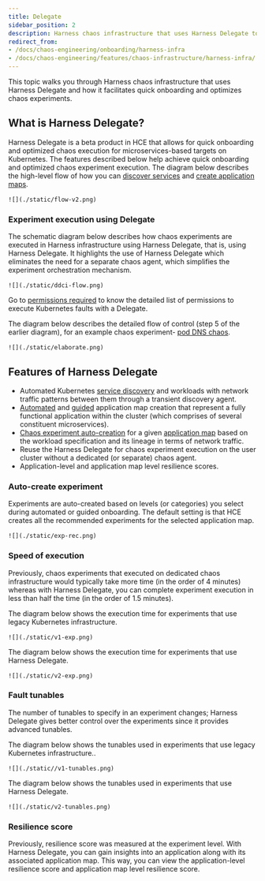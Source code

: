 ```yaml
---
title: Delegate
sidebar_position: 2
description: Harness chaos infrastructure that uses Harness Delegate to allow for quick onboarding and optimized chaos execution of experiments.
redirect_from:
- /docs/chaos-engineering/onboarding/harness-infra
- /docs/chaos-engineering/features/chaos-infrastructure/harness-infra/
---
```


This topic walks you through Harness chaos infrastructure that uses Harness Delegate and how it facilitates quick onboarding and optimizes chaos experiments.

## What is Harness Delegate?

Harness Delegate is a beta product in HCE that allows for quick onboarding and optimized chaos execution for microservices-based targets on Kubernetes.
The features described below help achieve quick onboarding and optimized chaos experiment execution.
The diagram below describes the high-level flow of how you can [discover services](/docs/chaos-engineering/concepts/explore-features/service-discovery) and [create application maps](/docs/chaos-engineering/concepts/explore-features/app-maps).

    ![](./static/flow-v2.png)

### Experiment execution using Delegate

The schematic diagram below describes how chaos experiments are executed in Harness infrastructure using Harness Delegate, that is, using Harness Delegate. It highlights the use of Harness Delegate which eliminates the need for a separate chaos agent, which simplifies the experiment orchestration mechanism.

    ![](./static/ddci-flow.png)

Go to [permissions required](/docs/chaos-engineering/use-harness-ce/infrastructures/delegate/permissions) to know the detailed list of permissions to execute Kubernetes faults with a Delegate.

The diagram below describes the detailed flow of control (step 5 of the earlier diagram), for an example chaos experiment- [pod DNS chaos](/docs/chaos-engineering/use-harness-ce/chaos-faults/kubernetes/pod/pod-dns-error).

    ![](./static/elaborate.png)

## Features of Harness Delegate
- Automated Kubernetes [service discovery](/docs/chaos-engineering/concepts/explore-features/service-discovery) and workloads with network traffic patterns between them through a transient discovery agent.
- [Automated](/docs/chaos-engineering/getting-started/onboarding/guided-onboarding#choose-between-automatic-and-customizable-application-map-creation) and [guided](/docs/chaos-engineering/concepts/explore-features/app-maps#create-an-application-map) application map creation that represent a fully functional application within the cluster (which comprises of several constituent microservices).
- [Chaos experiment auto-creation](#auto-create-experiment) for a given [application map](/docs/chaos-engineering/concepts/explore-features/app-maps) based on the workload specification and its lineage in terms of network traffic.
- Reuse the Harness Delegate for chaos experiment execution on the user cluster without a dedicated (or separate) chaos agent.
- Application-level and application map level resilience scores.

### Auto-create experiment
Experiments are auto-created based on levels (or categories) you select during automated or guided onboarding. The default setting is that HCE creates all the recommended experiments for the selected application map.

    ![](./static/exp-rec.png)

### Speed of execution
Previously, chaos experiments that executed on dedicated chaos infrastructure would typically take more time (in the order of 4 minutes) whereas with Harness Delegate, you can complete experiment execution in less than half the time (in the order of 1.5 minutes).

The diagram below shows the execution time for experiments that use legacy Kubernetes infrastructure.

    ![](./static/v1-exp.png)

The diagram below shows the execution time for experiments that use Harness Delegate.

    ![](./static/v2-exp.png)

### Fault tunables
The number of tunables to specify in an experiment changes; Harness Delegate gives better control over the experiments since it provides advanced tunables.

The diagram below shows the tunables used in experiments that use legacy Kubernetes infrastructure..

    ![](./static//v1-tunables.png)

The diagram below shows the tunables used in experiments that use Harness Delegate.

    ![](./static/v2-tunables.png)

### Resilience score

Previously, resilience score was measured at the experiment level. With Harness Delegate, you can gain insights into an application along with its associated application map. This way, you can view the application-level resilience score and application map level resilience score.
